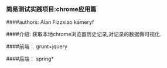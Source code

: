 ﻿### 简易测试实践项目:chrome应用篇


####authors:
    Alan
    Fizzxiao
    kameryf

####介绍:
    获取本地chrome浏览器历史记录,对记录的数据做可视化.

####前端：
    grunt+jquery

####后端：
    spring*

